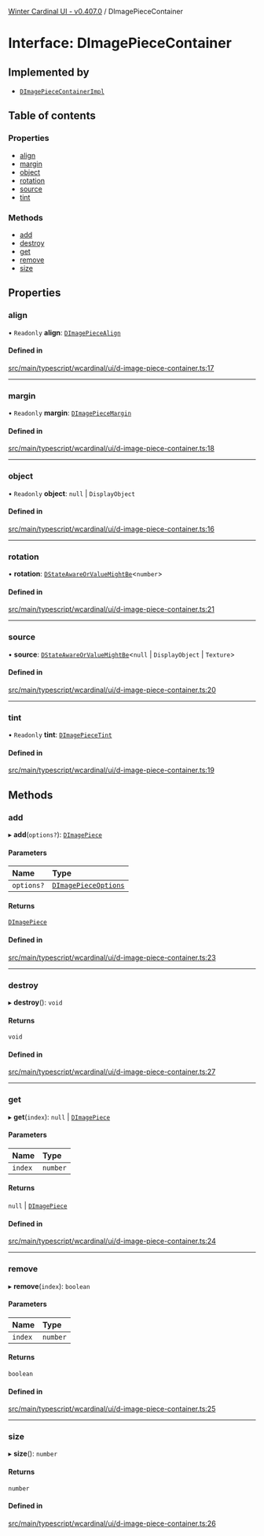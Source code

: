 [Winter Cardinal UI - v0.407.0](../index.md) / DImagePieceContainer

# Interface: DImagePieceContainer

## Implemented by

- [`DImagePieceContainerImpl`](../classes/DImagePieceContainerImpl.md)

## Table of contents

### Properties

- [align](DImagePieceContainer.md#align)
- [margin](DImagePieceContainer.md#margin)
- [object](DImagePieceContainer.md#object)
- [rotation](DImagePieceContainer.md#rotation)
- [source](DImagePieceContainer.md#source)
- [tint](DImagePieceContainer.md#tint)

### Methods

- [add](DImagePieceContainer.md#add)
- [destroy](DImagePieceContainer.md#destroy)
- [get](DImagePieceContainer.md#get)
- [remove](DImagePieceContainer.md#remove)
- [size](DImagePieceContainer.md#size)

## Properties

### align

• `Readonly` **align**: [`DImagePieceAlign`](DImagePieceAlign.md)

#### Defined in

[src/main/typescript/wcardinal/ui/d-image-piece-container.ts:17](https://github.com/winter-cardinal/winter-cardinal-ui/blob/v0.407.0/src/main/typescript/wcardinal/ui/d-image-piece-container.ts#L17)

___

### margin

• `Readonly` **margin**: [`DImagePieceMargin`](DImagePieceMargin.md)

#### Defined in

[src/main/typescript/wcardinal/ui/d-image-piece-container.ts:18](https://github.com/winter-cardinal/winter-cardinal-ui/blob/v0.407.0/src/main/typescript/wcardinal/ui/d-image-piece-container.ts#L18)

___

### object

• `Readonly` **object**: ``null`` \| `DisplayObject`

#### Defined in

[src/main/typescript/wcardinal/ui/d-image-piece-container.ts:16](https://github.com/winter-cardinal/winter-cardinal-ui/blob/v0.407.0/src/main/typescript/wcardinal/ui/d-image-piece-container.ts#L16)

___

### rotation

• **rotation**: [`DStateAwareOrValueMightBe`](../index.md#dstateawareorvaluemightbe)\<`number`\>

#### Defined in

[src/main/typescript/wcardinal/ui/d-image-piece-container.ts:21](https://github.com/winter-cardinal/winter-cardinal-ui/blob/v0.407.0/src/main/typescript/wcardinal/ui/d-image-piece-container.ts#L21)

___

### source

• **source**: [`DStateAwareOrValueMightBe`](../index.md#dstateawareorvaluemightbe)\<``null`` \| `DisplayObject` \| `Texture`\>

#### Defined in

[src/main/typescript/wcardinal/ui/d-image-piece-container.ts:20](https://github.com/winter-cardinal/winter-cardinal-ui/blob/v0.407.0/src/main/typescript/wcardinal/ui/d-image-piece-container.ts#L20)

___

### tint

• `Readonly` **tint**: [`DImagePieceTint`](DImagePieceTint.md)

#### Defined in

[src/main/typescript/wcardinal/ui/d-image-piece-container.ts:19](https://github.com/winter-cardinal/winter-cardinal-ui/blob/v0.407.0/src/main/typescript/wcardinal/ui/d-image-piece-container.ts#L19)

## Methods

### add

▸ **add**(`options?`): [`DImagePiece`](DImagePiece.md)

#### Parameters

| Name | Type |
| :------ | :------ |
| `options?` | [`DImagePieceOptions`](DImagePieceOptions.md) |

#### Returns

[`DImagePiece`](DImagePiece.md)

#### Defined in

[src/main/typescript/wcardinal/ui/d-image-piece-container.ts:23](https://github.com/winter-cardinal/winter-cardinal-ui/blob/v0.407.0/src/main/typescript/wcardinal/ui/d-image-piece-container.ts#L23)

___

### destroy

▸ **destroy**(): `void`

#### Returns

`void`

#### Defined in

[src/main/typescript/wcardinal/ui/d-image-piece-container.ts:27](https://github.com/winter-cardinal/winter-cardinal-ui/blob/v0.407.0/src/main/typescript/wcardinal/ui/d-image-piece-container.ts#L27)

___

### get

▸ **get**(`index`): ``null`` \| [`DImagePiece`](DImagePiece.md)

#### Parameters

| Name | Type |
| :------ | :------ |
| `index` | `number` |

#### Returns

``null`` \| [`DImagePiece`](DImagePiece.md)

#### Defined in

[src/main/typescript/wcardinal/ui/d-image-piece-container.ts:24](https://github.com/winter-cardinal/winter-cardinal-ui/blob/v0.407.0/src/main/typescript/wcardinal/ui/d-image-piece-container.ts#L24)

___

### remove

▸ **remove**(`index`): `boolean`

#### Parameters

| Name | Type |
| :------ | :------ |
| `index` | `number` |

#### Returns

`boolean`

#### Defined in

[src/main/typescript/wcardinal/ui/d-image-piece-container.ts:25](https://github.com/winter-cardinal/winter-cardinal-ui/blob/v0.407.0/src/main/typescript/wcardinal/ui/d-image-piece-container.ts#L25)

___

### size

▸ **size**(): `number`

#### Returns

`number`

#### Defined in

[src/main/typescript/wcardinal/ui/d-image-piece-container.ts:26](https://github.com/winter-cardinal/winter-cardinal-ui/blob/v0.407.0/src/main/typescript/wcardinal/ui/d-image-piece-container.ts#L26)

